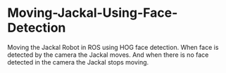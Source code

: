 # Moving-Jackal-Using-Face-Detection

Moving the Jackal Robot in ROS using HOG face detection. When face is detected by the camera the Jackal moves. And when there is no face detected in the camera the Jackal stops moving.
